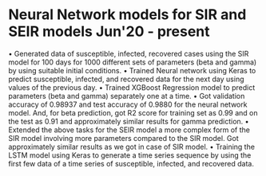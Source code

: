 # Neural Network models for SIR and SEIR models Jun'20 - present
• Generated data of susceptible, infected, recovered cases using the SIR model for 100 days for 1000 different sets of parameters (beta
  and gamma) by using suitable initial conditions.
• Trained Neural network using Keras to predict susceptible, infected, and recovered data for the next day using values of the previous day.
• Trained XGBoost Regression model to predict parameters (beta and gamma) separately one at a time.
• Got validation accuracy of 0.98937 and test accuracy of 0.9880 for the neural network model. And, for beta prediction, got R2 score
  for training set as 0.99 and on the test as 0.91 and approximately similar results for gamma prediction.
• Extended the above tasks for the SEIR model a more complex form of the SIR model involving more parameters compared to the SIR
  model. Got approximately similar results as we got in case of SIR model.
• Training the LSTM model using Keras to generate a time series sequence by using the first few data of a time series of susceptible,
  infected, and recovered data.
